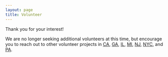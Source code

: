 ```yaml
---
layout: page
title: Volunteer
---
```


Thank you for your interest!

We are no longer seeking additional volunteers at this time, but encourage you to reach out to other volunteer projects in [CA](http://vaccinateca.com), [GA](https://www.vaccinatega.com), [IL](https://www.ilvaccine.org/), [MI](https://www.vaccinemi.com/), [NJ](https://vaccinatenj.com/), [NYC](https://nycvaccinelist.com/), and [PA](https://vaccinatepa.org/).